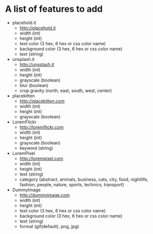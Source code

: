 # A list of features to add

- placehold.it
  - http://placehold.it
  - width (int)
  - height (int)
  - text color (3 hex, 6 hex or css color name)
  - background color (3 hex, 6 hex or css color name)
  - text (string)
- unsplash.it
  - http://unsplash.it
  - width (int)
  - height (int)
  - grayscale (boolean)
  - blur (boolean)
  - crop gravity (north, east, south, west, center)
- placekitten
  - http://placekitten.com
  - width (int)
  - height (int)
  - grayscale (boolean)
- LoremFlickr
  - http://loremflickr.com
  - width (int)
  - height (int)
  - grayscale (boolean)
  - keyword (string)
- LoremPixel
  - http://lorempixel.com
  - width (int)
  - height (int)
  - text (string)
  - category (abstract, animals, business, cats, city, food, nightlife, fashion, people, nature, sports, technics, transport)
- DummyImage
  - http://dummyimage.com
  - width (int)
  - height (int)
  - text color (3 hex, 6 hex or css color name)
  - background color (3 hex, 6 hex or css color name)
  - text (string)
  - format (gif(default), png, jpg)
